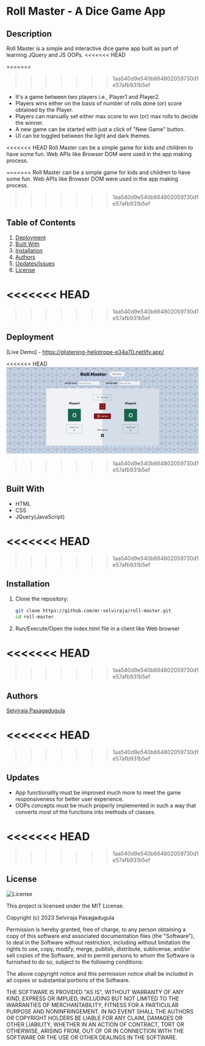 # Roll Master - A Dice Game App

## Description

Roll Master is a simple and interactive dice game app built as part of learning JQuery and JS OOPs.
<<<<<<< HEAD

=======

> > > > > > > 1aa540d9e540b664802059730d1e57afb931b5ef

- It's a game between two players i.e., Player1 and Player2.
- Players wins either on the basis of number of rolls done (or) score obtained by the Player.
- Players can manually set either max score to win (or) max rolls to decide the winner.
- A new game can be started with just a click of "New Game" button.
- UI can be toggled between the light and dark themes.

<<<<<<< HEAD
Roll Master can be a simple game for kids and children to have some fun. Web APIs like Browser DOM
were used in the app making process.

=======
Roll Master can be a simple game for kids and children to have some fun. Web APIs like Browser DOM
were used in the app making process.

> > > > > > > 1aa540d9e540b664802059730d1e57afb931b5ef

## Table of Contents

1. [Deployment](#deployment)
2. [Built With](#built-with)
3. [Installation](#installation)
4. [Authors](#authors)
5. [Updates/Issues](#updates)
6. [License](#license)

# <<<<<<< HEAD

> > > > > > > 1aa540d9e540b664802059730d1e57afb931b5ef

## Deployment

[Live Demo] - https://glistening-heliotrope-e34a70.netlify.app/

<<<<<<< HEAD
![Roll Master Preview](/assets/roll-master.png)

> > > > > > > 1aa540d9e540b664802059730d1e57afb931b5ef

## Built With

- HTML
- CSS
- JQuery(JavaScript)

# <<<<<<< HEAD

> > > > > > > 1aa540d9e540b664802059730d1e57afb931b5ef

## Installation

1. Clone the repository:
   ```bash
   git clone https://github.com/mr-selviraja/roll-master.git
   cd roll-master
   ```
2. Run/Execute/Open the index.html file in a client like Web browser

# <<<<<<< HEAD

> > > > > > > 1aa540d9e540b664802059730d1e57afb931b5ef

## Authors

[Selviraja Pasagadugula](https://github.com/mr-selviraja)

# <<<<<<< HEAD

> > > > > > > 1aa540d9e540b664802059730d1e57afb931b5ef

## Updates

- App functionality must be improved much more to meet the game responsiveness for better user experience.
- OOPs concepts must be much properly implemented in such a way that converts most of the functions into methods of classes.

# <<<<<<< HEAD

> > > > > > > 1aa540d9e540b664802059730d1e57afb931b5ef

## License

![License](https://img.shields.io/badge/license-MIT%20License-blue.svg)

This project is licensed under the MIT License.

Copyright (c) 2023 Selviraja Pasagadugula

Permission is hereby granted, free of charge, to any person obtaining a copy
of this software and associated documentation files (the "Software"), to deal
in the Software without restriction, including without limitation the rights
to use, copy, modify, merge, publish, distribute, sublicense, and/or sell
copies of the Software, and to permit persons to whom the Software is
furnished to do so, subject to the following conditions:

The above copyright notice and this permission notice shall be included in all
copies or substantial portions of the Software.

THE SOFTWARE IS PROVIDED "AS IS", WITHOUT WARRANTY OF ANY KIND, EXPRESS OR
IMPLIED, INCLUDING BUT NOT LIMITED TO THE WARRANTIES OF MERCHANTABILITY,
FITNESS FOR A PARTICULAR PURPOSE AND NONINFRINGEMENT. IN NO EVENT SHALL THE
AUTHORS OR COPYRIGHT HOLDERS BE LIABLE FOR ANY CLAIM, DAMAGES OR OTHER
LIABILITY, WHETHER IN AN ACTION OF CONTRACT, TORT OR OTHERWISE, ARISING FROM,
OUT OF OR IN CONNECTION WITH THE SOFTWARE OR THE USE OR OTHER DEALINGS IN THE
SOFTWARE.
